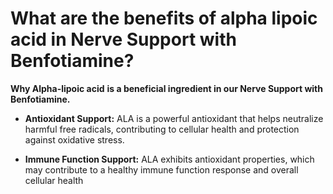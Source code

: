 # What are the benefits of alpha lipoic acid in Nerve Support with Benfotiamine?

**Why Alpha-lipoic acid** **is a beneficial ingredient in our Nerve Support with Benfotiamine.**

- **Antioxidant Support:** ALA is a powerful antioxidant that helps neutralize harmful free radicals, contributing to cellular health and protection against oxidative stress. 

- **Immune Function Support:** ALA exhibits antioxidant properties, which may contribute to a healthy immune function response and overall cellular health